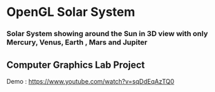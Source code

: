 OpenGL Solar System
===================
<h3>
Solar System showing around the Sun in 3D view with only Mercury, Venus, Earth , Mars and  Jupiter
</h3>

<h2>
Computer Graphics Lab Project 
</h2>

Demo : https://www.youtube.com/watch?v=sqDdEqAzTQ0
